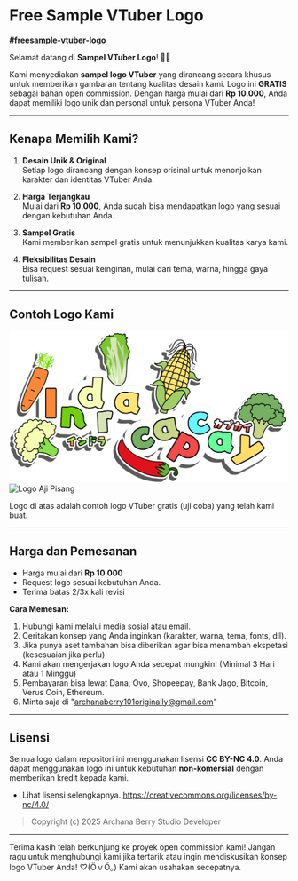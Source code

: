 # **Free Sample VTuber Logo**  
**#freesample-vtuber-logo**  

Selamat datang di **Sampel VTuber Logo**! 🎨✨  

Kami menyediakan **sampel logo VTuber** yang dirancang secara khusus untuk memberikan gambaran tentang kualitas desain kami. Logo ini **GRATIS** sebagai bahan open commission. Dengan harga mulai dari **Rp 10.000**, Anda dapat memiliki logo unik dan personal untuk persona VTuber Anda!  

---

## **Kenapa Memilih Kami?**  
1. **Desain Unik & Original**  
   Setiap logo dirancang dengan konsep orisinal untuk menonjolkan karakter dan identitas VTuber Anda.  

2. **Harga Terjangkau**  
   Mulai dari **Rp 10.000**, Anda sudah bisa mendapatkan logo yang sesuai dengan kebutuhan Anda.  

3. **Sampel Gratis**  
   Kami memberikan sampel gratis untuk menunjukkan kualitas karya kami.  

4. **Fleksibilitas Desain**  
   Bisa request sesuai keinginan, mulai dari tema, warna, hingga gaya tulisan.  

---

## **Contoh Logo Kami**  
![Logo Indra Capcay](vtuberlogo/indracapcay.png)  
![Logo Aji Pisang](vtuberlogo/ajipisang.png)  

Logo di atas adalah contoh logo VTuber gratis (uji coba) yang telah kami buat.  

---

## **Harga dan Pemesanan**  
- Harga mulai dari **Rp 10.000**  
- Request logo sesuai kebutuhan Anda.
- Terima batas 2/3x kali revisi

**Cara Memesan:**  
1. Hubungi kami melalui media sosial atau email.  
2. Ceritakan konsep yang Anda inginkan (karakter, warna, tema, fonts, dll).
3. Jika punya aset tambahan bisa diberikan agar bisa menambah ekspetasi (kesesuaian jika perlu)
4. Kami akan mengerjakan logo Anda secepat mungkin! (Minimal 3 Hari atau 1 Minggu)
5. Pembayaran bisa lewat Dana, Ovo, Shopeepay, Bank Jago, Bitcoin, Verus Coin, Ethereum.
6. Minta saja di "archanaberry101originally@gmail.com"

---

## **Lisensi**  
Semua logo dalam repositori ini menggunakan lisensi **CC BY-NC 4.0**. Anda dapat menggunakan logo ini untuk kebutuhan **non-komersial** dengan memberikan kredit kepada kami.  
* Lihat lisensi selengkapnya. https://creativecommons.org/licenses/by-nc/4.0/

> Copyright (c) 2025 Archana Berry Studio Developer  

---

Terima kasih telah berkunjung ke proyek open commission kami! Jangan ragu untuk menghubungi kami jika tertarik atau ingin mendiskusikan konsep logo VTuber Anda! ♡⁠(⁠Ӧ⁠ｖ⁠Ӧ⁠｡⁠)
Kami akan usahakan secepatnya.
